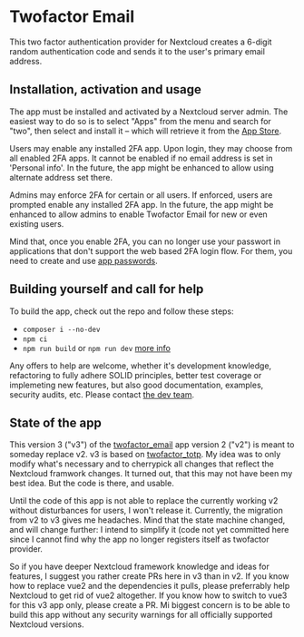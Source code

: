 # Twofactor Email

This two factor authentication provider for Nextcloud creates a 6-digit random authentication code and sends it to the user's primary email address.

## Installation, activation and usage

The app must be installed and activated by a Nextcloud server admin. The easiest way to do so is to select "Apps" from the menu and search for "two", then select and install it – which will retrieve it from the [App Store](https://apps.nextcloud.com/apps/twofactor_email).

Users may enable any installed 2FA app. Upon login, they may choose from all enabled 2FA apps. It cannot be enabled if no email address is set in 'Personal info'. In the future, the app might be enhanced to allow using alternate address set there.

Admins may enforce 2FA for certain or all users. If enforced, users are prompted enable any installed 2FA app. In the future, the app might be enhanced to allow admins to enable Twofactor Email for new or even existing users. 

Mind that, once you enable 2FA, you can no longer use your passwort in applications that don't support the web based 2FA login flow. For them, you need to create and use [app passwords](https://docs.nextcloud.com/server/stable/user_manual/en/session_management.html#managing-devices).

## Building yourself and call for help

To build the app, check out the repo and follow these steps:

* `composer i --no-dev`
* `npm ci`
* `npm run build` or `npm run dev` [more info](https://docs.nextcloud.com/server/latest/developer_manual/digging_deeper/npm.html)

Any offers to help are welcome, whether it's development knowledge, refactoring to fully adhere SOLID principles, better test coverage or implemeting new features, but also good documentation, examples, security audits, etc. Please contact [the dev team](https://github.com/datenschutz-individuell/twofactor_email/wiki/Developer-notes).

## State of the app

This version 3 ("v3") of the [twofactor_email](https://github.com/nursoda/twofactor_email/) app version 2 ("v2") is meant to someday replace v2. v3 is based on [twofactor_totp](https://github.com/nextcloud/twofactor_totp/). My idea was to only modify what's necessary and to cherrypick all changes that reflect the Nextcloud framwork changes. It turned out, that this may not have been my best idea. But the code is there, and usable.

Until the code of this app is not able to replace the currently working v2 without disturbances for users, I won't release it. Currently, the migration from v2 to v3 gives me headaches. Mind that the state machine changed, and will change further: I intend to simplify it (code not yet committed here since I cannot find why the app no longer registers itself as twofactor provider.

So if you have deeper Nextcloud framework knowledge and ideas for features, I suggest you rather create PRs here in v3 than in v2. If you know how to replace vue2 and the dependencies it pulls, please preferrably help Nextcloud to get rid of vue2 altogether. If you know how to switch to vue3 for this v3 app only, please create a PR.  Mi biggest concern is to be able to build this app without any security warnings for all officially supported Nextcloud versions.
